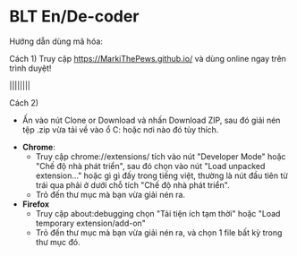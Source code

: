 # BLT En/De-coder
Hướng dẫn dùng mã hóa:

Cách 1) Truy cập https://MarkiThePews.github.io/ và dùng online ngay trên trình duyệt!

||||||||

Cách 2) 
- Ấn vào nút Clone or Download và nhấn Download ZIP, sau đó giải nén tệp .zip vừa tải về vào ổ C: hoặc nơi nào đó tùy thích.
+ **Chrome**:
  - Truy cập chrome://extensions/ tích vào nút "Developer Mode" hoặc  "Chế độ nhà phát triển", sau đó chọn vào nút "Load unpacked extension..." hoặc gì gì đấy trong tiếng việt, thường là nút đầu tiên từ trái qua phải ở dưới chỗ tích "Chế độ nhà phát triển".
  - Trỏ đến thư mục mà bạn vừa giải nén ra.
+ **Firefox**
  - Truy cập about:debugging chọn "Tải tiện ích tạm thời" hoặc "Load temporary extension/add-on"
  - Trỏ đến thư mục mà bạn vừa giải nén ra, và chọn 1 file bất kỳ trong thư mục đó.
